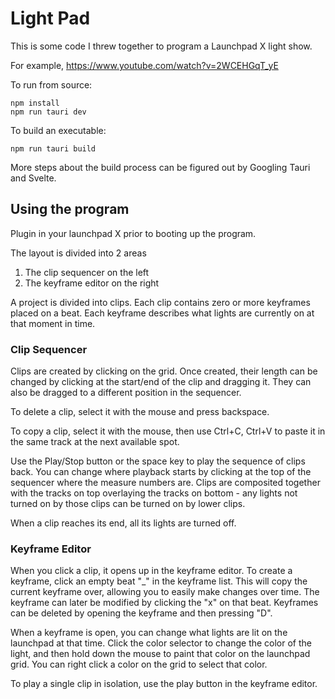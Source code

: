 Light Pad
==================

This is some code I threw together to program a Launchpad X light show. 

For example, <https://www.youtube.com/watch?v=2WCEHGqT_yE>

To run from source: 

	npm install
	npm run tauri dev

To build an executable: 

	npm run tauri build

More steps about the build process can be figured out by Googling Tauri and Svelte. 


Using the program
--------------------

Plugin in your launchpad X prior to booting up the program.

The layout is divided into 2 areas

1. The clip sequencer on the left
2. The keyframe editor on the right

A project is divided into clips. Each clip contains zero or more keyframes placed on a beat. Each keyframe describes what lights are currently on at that moment in time.

### Clip Sequencer ###

Clips are created by clicking on the grid. Once created, their length can be changed by clicking at the start/end of the clip and dragging it. They can also be dragged to a different position in the sequencer. 

To delete a clip, select it with the mouse and press backspace.

To copy a clip, select it with the mouse, then use Ctrl+C, Ctrl+V to paste it in the same track at the next available spot.

Use the Play/Stop button or the space key to play the sequence of clips back. You can change where playback starts by clicking at the top of the sequencer where the measure numbers are. Clips are composited together with the tracks on top overlaying the tracks on bottom - any lights not turned on by those clips can be turned on by lower clips.

When a clip reaches its end, all its lights are turned off.  

### Keyframe Editor ###

When you click a clip, it opens up in the keyframe editor. To create a keyframe, click an empty beat "\_" in the keyframe list. This will copy the current keyframe over, allowing you to easily make changes over time. The keyframe can later be modified by clicking the "x" on that beat. Keyframes can be deleted by opening the keyframe and then pressing "D".

When a keyframe is open, you can change what lights are lit on the launchpad at that time. Click the color selector to change the color of the light, and then hold down the mouse to paint that color on the launchpad grid. You can right click a color on the grid to select that color.

To play a single clip in isolation, use the play button in the keyframe editor.









